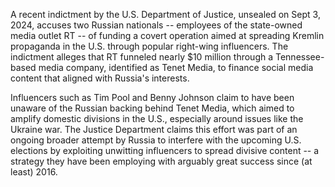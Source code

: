 A recent indictment by the U.S. Department of Justice, unsealed on Sept 3, 2024, accuses two Russian nationals -- employees of the state-owned media outlet RT -- of funding a covert operation aimed at spreading Kremlin propaganda in the U.S. through popular right-wing influencers. The indictment alleges that RT funneled nearly $10 million through a Tennessee-based media company, identified as Tenet Media, to finance social media content that aligned with Russia's interests. 

Influencers such as Tim Pool and Benny Johnson claim to have been unaware of the Russian backing behind Tenet Media, which aimed to amplify domestic divisions in the U.S., especially around issues like the Ukraine war. The Justice Department claims this effort was part of an ongoing broader attempt by Russia to interfere with the upcoming U.S. elections by exploiting unwitting influencers to spread divisive content -- a strategy they have been employing with arguably great success since (at least) 2016.
